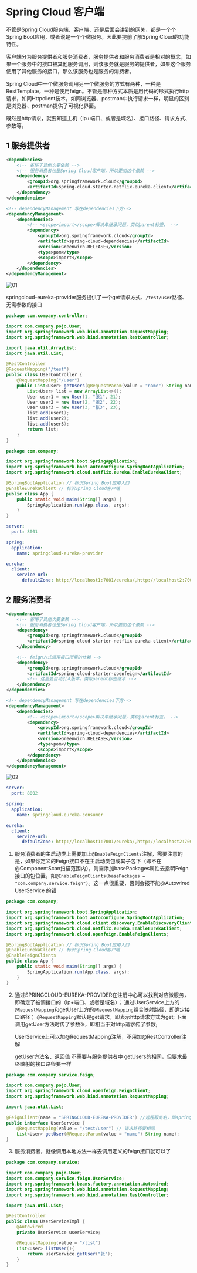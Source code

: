 # Spring Cloud 客户端

不管是Spring Cloud服务端、客户端、还是后面会讲到的网关，都是一个个Spring Boot应用，或者说是一个个微服务。因此要提前了解Spring Cloud的功能特性。

客户端分为服务提供者和服务消费者，服务提供者和服务消费者是相对的概念，如果一个服务中的接口被其他服务调用，则该服务就是服务的提供者，如果这个服务使用了其他服务的接口，那么该服务也是服务的消费者。

Spring Cloud中一个微服务调用另一个微服务的方式有两种，一种是RestTemplate，一种是使用feign。不管是哪种方式本质是用代码的形式执行http请求，如同Httpclient技术，如同浏览器、postman中执行请求一样，明显的区别是浏览器、postman提供了可视化界面。

既然是http请求，就要知道主机（ip+端口、或者是域名）、接口路径、请求方式、参数等，

## 1 服务提供者

```xml
<dependencies>
    <!-- 省略了其他次要依赖 -->
    <!-- 服务消费者也是Spring Cloud客户端，所以要加这个依赖 -->
    <dependency>
        <groupId>org.springframework.cloud</groupId>
        <artifactId>spring-cloud-starter-netflix-eureka-client</artifactId>
    </dependency>
</dependencies>

<!-- dependencyManagement 写在dependencies下方-->
<dependencyManagement>
    <dependencies>
        <!-- <scope>import</scope>解决单继承问题，类似parent标签， -->
        <dependency>
            <groupId>org.springframework.cloud</groupId>
            <artifactId>spring-cloud-dependencies</artifactId>
            <version>Greenwich.RELEASE</version>
            <type>pom</type>
            <scope>import</scope>
        </dependency>
    </dependencies>
</dependencyManagement>
```

![01](./images/01.png)

springcloud-eureka-provider服务提供了一个get请求方式、`/test/user`路径、无需参数的接口

```java
package com.company.controller;

import com.company.pojo.User;
import org.springframework.web.bind.annotation.RequestMapping;
import org.springframework.web.bind.annotation.RestController;

import java.util.ArrayList;
import java.util.List;

@RestController
@RequestMapping("/test")
public class UserController {
    @RequestMapping("/user")
    public List<User> getUsers(@RequestParam(value = "name") String name){
        List<User> list = new ArrayList<>();
        User user1 = new User(1, "张1", 21);
        User user2 = new User(2, "张2", 22);
        User user3 = new User(3, "张3", 23);
        list.add(user1);
        list.add(user2);
        list.add(user3);
        return list;
    }
}
```

```java
package com.company;

import org.springframework.boot.SpringApplication;
import org.springframework.boot.autoconfigure.SpringBootApplication;
import org.springframework.cloud.netflix.eureka.EnableEurekaClient;

@SpringBootApplication // 标识Spring Boot应用入口
@EnableEurekaClient // 标识Spring Cloud客户端
public class App {
    public static void main(String[] args) {
        SpringApplication.run(App.class, args);
    }
}
```

```yml
server:
  port: 8001

spring:
  application:
    name: springcloud-eureka-provider

eureka:
  client:
    service-url:
      defaultZone: http://localhost1:7001/eureka/,http://localhost2:7002/eureka/
```

## 2 服务消费者

```xml
<dependencies>
    <!-- 省略了其他次要依赖 -->
    <!-- 服务消费者也是Spring Cloud客户端，所以要加这个依赖 -->
    <dependency>
        <groupId>org.springframework.cloud</groupId>
        <artifactId>spring-cloud-starter-netflix-eureka-client</artifactId>
    </dependency>

    <!-- feign方式调用接口所需的依赖 -->
    <dependency>
        <groupId>org.springframework.cloud</groupId>
        <artifactId>spring-cloud-starter-openfeign</artifactId>
        <!-- 这里会自动引入版本，类似parent标签继承 -->
    </dependency>
</dependencies>

<!-- dependencyManagement 写在dependencies下方-->
<dependencyManagement>
    <dependencies>
        <!-- <scope>import</scope>解决单继承问题，类似parent标签， -->
        <dependency>
            <groupId>org.springframework.cloud</groupId>
            <artifactId>spring-cloud-dependencies</artifactId>
            <version>Greenwich.RELEASE</version>
            <type>pom</type>
            <scope>import</scope>
        </dependency>
    </dependencies>
</dependencyManagement>
```

![02](./images/02.png)

```yml
server:
  port: 8002

spring:
  application:
    name: springcloud-eureka-consumer

eureka:
  client:
    service-url:
      defaultZone: http://localhost1:7001/eureka/,http://localhost2:7002/eureka/
```

1. 服务消费者的主启动类上需要加上`@EnableFeignClients`注解，需要注意的是，如果你定义的Feign接口不在主启动类包或其子包下（即不在@ComponentScan扫描范围内），则需添加basePackages属性去指明Feign接口的包位置，如`@EnableFeignClients(basePackages = "com.company.service.feign")`。这一点很重要，否则会报不能@Autowired UserService 的错

```java
package com.company;

import org.springframework.boot.SpringApplication;
import org.springframework.boot.autoconfigure.SpringBootApplication;
import org.springframework.cloud.client.discovery.EnableDiscoveryClient;
import org.springframework.cloud.netflix.eureka.EnableEurekaClient;
import org.springframework.cloud.openfeign.EnableFeignClients;

@SpringBootApplication // 标识Spring Boot应用入口
@EnableEurekaClient // 标识Spring Cloud客户端
@EnableFeignClients
public class App {
    public static void main(String[] args) {
        SpringApplication.run(App.class, args);
    }
}
```

2. 通过SPRINGCLOUD-EUREKA-PROVIDER在注册中心可以找到对应微服务，即确定了被调接口的（ip+端口、或者是域名）；
    通过UserService上方的`@RequestMapping`和getUser上方的`@RequestMapping`组合映射路径，即确定接口路径；
    `@RequestMapping`默认是get请求，即表示http请求方式为get;
    下面调用getUser方法时传了参数`张`，即相当于对http请求传了参数;

    UserService上可以加@RequestMapping注解，不用加@RestController注解

    getUser方法名、返回值 不需要与服务提供者中 getUsers的相同，但要求最终映射的接口路径要一样
```java
package com.company.service.feign;

import com.company.pojo.User;
import org.springframework.cloud.openfeign.FeignClient;
import org.springframework.web.bind.annotation.RequestMapping;

import java.util.List;

@FeignClient(name = "SPRINGCLOUD-EUREKA-PROVIDER") //远程服务名，即spring.application.name配置的名称
public interface UserService {
    @RequestMapping(value = "/test/user") // 请求路径要相同
    List<User> getUser(@RequestParam(value = "name") String name);
}
```


3. 服务消费者，就像调用本地方法一样去调用定义的feign接口就可以了
```java
package com.company.service;

import com.company.pojo.User;
import com.company.service.feign.UserService;
import org.springframework.beans.factory.annotation.Autowired;
import org.springframework.web.bind.annotation.RequestMapping;
import org.springframework.web.bind.annotation.RestController;

import java.util.List;

@RestController
public class UserServiceImpl {
    @Autowired
    private UserService userService;

    @RequestMapping(value = "/list")
    List<User> listUser(){
        return userService.getUser("张");
    }
}
```
